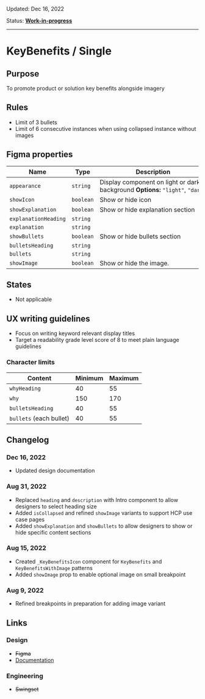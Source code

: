 Updated: Dec 16, 2022

Status: **[Work-in-progress](/guides/can-i-use#work-in-progress)**

---

# KeyBenefits / Single

## Purpose

To promote product or solution key benefits alongside imagery

## Rules

- Limit of 3 bullets
- Limit of 6 consecutive instances when using collapsed instance without images

## Figma properties

| Name                 | Type      | Description                                                                    |
| -------------------- | --------- | ------------------------------------------------------------------------------ |
| `appearance`         | `string`  | Display component on light or dark background **Options:** `"light"`, `"dark"` |
| `showIcon`           | `boolean` | Show or hide icon                                                              |
| `showExplanation`    | `boolean` | Show or hide explanation section                                               |
| `explanationHeading` | `string`  |                                                                                |
| `explanation`        | `string`  |                                                                                |
| `showBullets`        | `boolean` | Show or hide bullets section                                                   |
| `bulletsHeading`     | `string`  |                                                                                |
| `bullets`            | `string`  |                                                                                |
| `showImage`          | `boolean` | Show or hide the image.                                                        |

## States

- Not applicable

## UX writing guidelines

- Focus on writing keyword relevant display titles
- Target a readability grade level score of 8 to meet plain language guidelines

### Character limits

| Content                 | Minimum | Maximum |
| ----------------------- | ------- | ------- |
| `whyHeading`            | 40      | 55      |
| `why`                   | 150     | 170     |
| `bulletsHeading`        | 40      | 55      |
| `bullets` (each bullet) | 40      | 55      |

## Changelog

### Dec 16, 2022

- Updated design documentation

### Aug 31, 2022

- Replaced `heading` and `description` with Intro component to allow designers to select heading size
- Added `isCollapsed` and refined `showImage` variants to support HCP use case pages
- Added `showExplanation` and `showBullets` to allow designers to show or hide specific content sections

### Aug 15, 2022

- Created `_KeyBenefitsIcon` component for `KeyBenefits` and `KeyBenefitsWithImage` patterns
- Added `showImage` prop to enable optional image on small breakpoint

### Aug 9, 2022

- Refined breakpoints in preparation for adding image variant

## Links

### Design

- ~~Figma~~
- [Documentation](https://hashicorp-wpl-documentation.vercel.app/patterns/key-benefits-with-image)

### Engineering

- ~~Swingset~~
